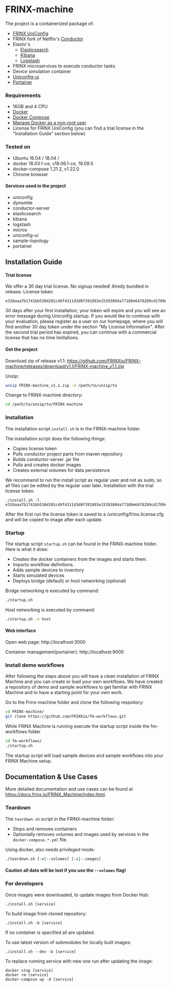 # FRINX-machine
The project is a containerized package of:

* [FRINX UniConfig]
* FRINX fork of Netflix's [Conductor]
* Elastic's
    * [Elasticsearch]
    * [Kibana]
    * [Logstash]
* FRINX microservices to execute conductor tasks
* Device simulation container
* [Uniconfig-ui]
* [Portainer]


### Requirements
* 16GB and 4 CPU
* [Docker](https://www.docker.com/)
* [Docker Compose](https://github.com/docker/compose)
* [Manage Docker as a non-root user](https://docs.docker.com/install/linux/linux-postinstall/)
* License for FRINX UniConfig (you can find a trial license in the "Installation Guide" section below)

### Tested on
* Ubuntu 16.04 / 18.04 /
* docker 18.03.1-ce, v18.06.1-ce, 18.09.5
* docker-compose 1.21.2, v1.22.0
* Chrome browser

#### Services used in the project
* uniconfig
* dynomite
* conductor-server
* elasticsearch
* kibana
* logstash
* micros
* uniconfig-ui
* sample-topology
* portainer

## Installation Guide
#### Trial license
We offer a 30 day trial license. No signup needed! Alredy bundled in release.
License token:
```
e326aaa7b1741bb530d201c49f4311d3d0f391893e15393894a77180e6478289cd1709e4afe3a643100ccd31052430de1955540cf5ae1e510d657bd2af8ef2fc
```

30 days after your first installation, your token will expire and you will see an error message during Uniconfig startup. If you would like to continue with your evaluation, please register as a user on our homepage, where you will find another 30 day token under the section "My License Information". After the second trial period has expired, you can continue with a commercial license that has no time limitations.



#### Get the project
Download zip of release v1.1:
https://github.com/FRINXio/FRINX-machine/releases/download/v1.1/FRINX-machine_v1.1.zip

Unzip:
```bash
unzip FRINX-machine_v1.1.zip -d /path/to/unzip/to
```
Change to FRINX-machine directory:
```bash
cd /path/to/unzip/to/FRINX-machine
```

### Installation

The installation script `install.sh` is in the FRINX-machine folder.

The installation script does the following things:
* Copies license token
* Pulls conductor project parts from maven repository
* Builds conductor-server .jar file
* Pulls and creates docker images
* Creates external volumes for data persistence


We recommend to run the install script as regular user and not as sudo, so all files can be edited by the regular user later.
Installation with the trial license token:
```
./install.sh -l e326aaa7b1741bb530d201c49f4311d3d0f391893e15393894a77180e6478289cd1709e4afe3a643100ccd31052430de1955540cf5ae1e510d657bd2af8ef2fc
```
After the first run the license token is saved to a <git directory>/uniconfig/frinx.license.cfg and will be copied to image after each update.


### Startup
The startup script `startup.sh` can be found in the FRINX-machine folder.
Here is what it does:
* Creates the docker containers from the images and starts them.
* Imports workflow definitions.
* Adds sample devices to inventory
* Starts simulated devices
* Deploys bridge (default) or host networking (optional)

Bridge networking is executed by command:

```bash
./startup.sh
```

Host networking is executed by command:

```bash
./startup.sh -n host
```


#### Web interface
Open web page:
 http://localhost:3000

Container management(portainer):
 http://localhost:9000

### Install demo workflows
After following the steps above you will have a clean installation of FRINX Machine and you can create or load your own workflows. We have created a repository of demo and sample workflows to get familiar with FRINX Machine and to have a starting point for your own work.

Go to the Frinx-machine folder and clone the following respoitory:

```bash
cd FRINX-machine/
git clone https://github.com/FRINXio/fm-workflows.git
```
While FRINX Machine is running execute the startup script inside the fm-workflows folder
```bash
cd fm-workflows/
./startup.sh
```
The startup script will load sample devices and sample workflows into your FRINX Machine setup.

## Documentation & Use Cases
More detailed documentation and use cases can be found at https://docs.frinx.io/FRINX_Machine/index.html.

### Teardown
The `teardown.sh` script in the FRINX-machine folder:
* Stops and removes containers
* Optionially removes volumes and images used by services in the `docker-compose.*.yml` file.

Using docker, also needs privileged mode:
```bash
./teardown.sh [-v|--volumes] [-i|--images]
```

#### **Caution all data will be lost if you use the `--volumes` flag!**


### For developers

Once images were downloaded, to update images from Docker Hub:
```
./install.sh [service]
```

To build image from cloned repository:
```
./install.sh -b [service]
```
If no container is specified all are updated.


To use latest version of submodules for locally built images:
```
./install.sh --dev -b [service]
```

To replace running service with new one run after updating the image:
```
docker stop [service]
docker rm [service]
docker-compose up -d [service]
```

[FRINX UniConfig]: <https://frinx.io/odl_distribution>
[Conductor]: <https://github.com/FRINXio/conductor>
[Elasticsearch]: <https://www.elastic.co/products/elasticsearch>
[Kibana]: <https://www.elastic.co/products/kibana>
[Logstash]: <https://www.elastic.co/products/logstash>
[Uniconfig-ui]: <https://github.com/FRINXio/frinx-uniconfig-ui>
[Portainer]: <https://www.portainer.io/>

